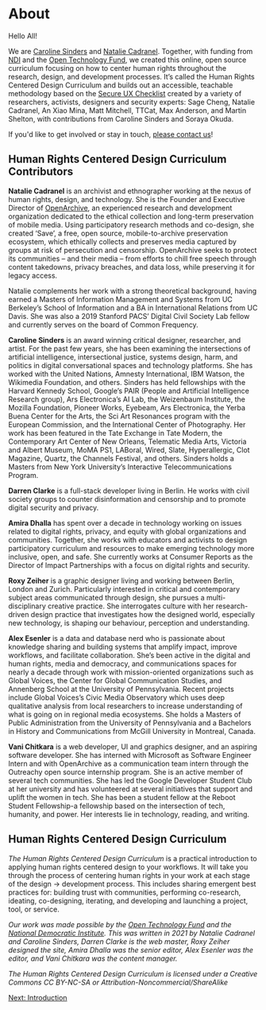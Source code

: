 # About

Hello All!

We are [Caroline Sinders](https://carolinesinders.com/) and [Natalie Cadranel](https://pacscenter.stanford.edu/person/natalie-cadranel/). Together, with funding from [NDI](https://www.ndi.org/) and the [Open Technology Fund](https://www.opentech.fund/), we created this online, open source curriculum focusing on how to center human rights throughout the research, design, and development processes. It’s called the Human Rights Centered Design Curriculum and builds out an accessible, teachable methodology based on the [Secure UX Checklist](/s/Secure-UX-Checklist.pdf) created by a variety of researchers, activists, designers and security experts: Sage Cheng, Natalie Cadranel, An Xiao Mina, Matt Mitchell, TTCat, Max Anderson, and Martin Shelton, with contributions from Caroline Sinders and Soraya Okuda.

If you'd like to get involved or stay in touch, [please contact us](mailto:secure.ux@gmail.com)!

## Human Rights Centered Design Curriculum Contributors

**Natalie Cadranel** is an archivist and ethnographer working at the nexus of human rights, design, and technology. She is the Founder and Executive Director of [OpenArchive](https://open-archive.org/), an experienced research and development organization dedicated to the ethical collection and long-term preservation of mobile media. Using participatory research methods and co-design, she created ‘Save’, a free, open source, mobile-to-archive preservation ecosystem, which ethically collects and preserves media captured by groups at risk of persecution and censorship. OpenArchive seeks to protect its communities – and their media – from efforts to chill free speech through content takedowns, privacy breaches, and data loss, while preserving it for legacy access.

Natalie complements her work with a strong theoretical background, having earned a Masters of Information Management and Systems from UC Berkeley’s School of Information and a BA in International Relations from UC Davis. She was also a 2019 Stanford PACS’ Digital Civil Society Lab fellow and currently serves on the board of Common Frequency.

**Caroline Sinders** is an award winning critical designer, researcher, and artist. For the past few years, she has been examining the intersections of artificial intelligence, intersectional justice, systems design, harm, and politics in digital conversational spaces and technology platforms. She has worked with the United Nations, Amnesty International, IBM Watson, the Wikimedia Foundation, and others. Sinders has held fellowships with the Harvard Kennedy School, Google’s PAIR (People and Artificial Intelligence Research group), Ars Electronica’s AI Lab, the Weizenbaum Institute, the Mozilla Foundation, Pioneer Works, Eyebeam, Ars Electronica, the Yerba Buena Center for the Arts, the Sci Art Resonances program with the European Commission, and the International Center of Photography. Her work has been featured in the Tate Exchange in Tate Modern, the Contemporary Art Center of New Orleans, Telematic Media Arts, Victoria and Albert Museum, MoMA PS1, LABoral, Wired, Slate, Hyperallergic, Clot Magazine, Quartz, the Channels Festival, and others. Sinders holds a Masters from New York University’s Interactive Telecommunications Program.

**Darren Clarke** is a full-stack developer living in Berlin. He works with civil society groups to counter disinformation and censorship and to promote digital security and privacy.

**Amira Dhalla** has spent over a decade in technology working on issues related to digital rights, privacy, and equity with global organizations and communities. Together, she works with educators and activists to design participatory curriculum and resources to make emerging technology more inclusive, open, and safe. She currently works at Consumer Reports as the Director of Impact Partnerships with a focus on digital rights and security.

**Roxy Zeiher** is a graphic designer living and working between Berlin, London and Zurich. Particularly interested in critical and contemporary subject areas communicated through design, she pursues a multi-disciplinary creative practice. She interrogates culture with her research-driven design practice that investigates how the designed world, especially new technology, is shaping our behaviour, perception and understanding.

**Alex Esenler** is a data and database nerd who is passionate about knowledge sharing and building systems that amplify impact, improve workflows, and facilitate collaboration. She’s been active in the digital and human rights, media and democracy, and communications spaces for nearly a decade through work with mission-oriented organizations such as Global Voices, the Center for Global Communication Studies, and Annenberg School at the University of Pennsylvania. Recent projects include Global Voices’s Civic Media Observatory which uses deep qualitative analysis from local researchers to increase understanding of what is going on in regional media ecosystems. She holds a Masters of Public Administration from the University of Pennsylvania and a Bachelors in History and Communications from McGill University in Montreal, Canada.

**Vani Chitkara** is a web developer, UI and graphics designer, and an aspiring software developer. She has interned with Microsoft as Software Engineer Intern and with OpenArchive as a communication team intern through the Outreachy open source internship program. She is an active member of several tech communities. She has led the Google Developer Student Club at her university and has volunteered at several initiatives that support and uplift the women in tech. She has been a student fellow at the Reboot Student Fellowship-a fellowship based on the intersection of tech, humanity, and power. Her interests lie in technology, reading, and writing.

## Human Rights Centered Design Curriculum

_The Human Rights Centered Design Curriculum_ is a practical introduction to applying human rights centered design to your workflows. It will take you through the process of centering human rights in your work at each stage of the design → development process. This includes sharing emergent best practices for: building trust with communities, performing co-research, ideating, co-designing, iterating, and developing and launching a project, tool, or service.

_Our work was made possible by the [Open Technology Fund](https://www.opentech.fund/) and the [National Democratic Institute](https://www.ndi.org/). This was written in 2021 by Natalie Cadranel and Caroline Sinders, Darren Clarke is the web master, Roxy Zeiher designed the site, Amira Dhalla was the senior editor, Alex Esenler was the editor, and Vani Chitkara was the content manager._

_The Human Rights Centered Design Curriculum is licensed under a Creative Commons CC BY-NC-SA or Attribution-Noncommercial/ShareAlike_

[Next: Introduction](/introduction/intro)
